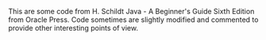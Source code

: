 This are some code from H. Schildt Java - A Beginner's Guide Sixth Edition from Oracle Press. 
Code sometimes are slightly modified and commented to provide other interesting points of view.
